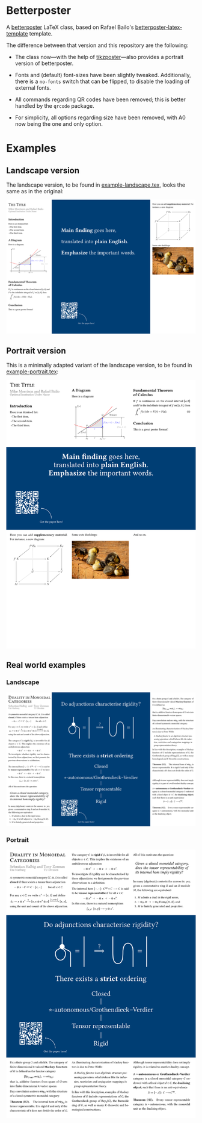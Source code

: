 # Betterposter

A [betterposter][bp] LaTeX class,
based on Rafael Bailo's [betterposter-latex-template][bp-latex] template.

The difference between that version and this repository are the following:

  - The class now—with the help of [tikzposter]—also provides a portrait version of betterposter.

  - Fonts and (default) font-sizes have been slightly tweaked.
    Additionally, there is a `no-fonts` switch that can be flipped,
    to disable the loading of external fonts.

  - All commands regarding QR codes have been removed;
    this is better handled by the `qrcode` package.

  - For simplicity,
    all options regarding size have been removed,
    with A0 now being the one and only option.

# Examples

## Landscape version

The landscape version,
to be found in [example-landscape.tex](./example-landscape.tex),
looks the same as in the original:

<img src="./img/example-landscape.png" width="600px" />

## Portrait version

This is a minimally adapted variant of the landscape version,
to be found in [example-portrait.tex](./example-portrait.tex):

<img src="./img/example-portrait.png" width="600px" />

## Real world examples

### Landscape

<img src="./img/real-landscape.png" width="600px" />

### Portrait

<img src="./img/real-portrait.png" width="600px" />

[bp-latex]: https://github.com/rafaelbailo/betterposter-latex-template
[bp]: https://www.youtube.com/watch?v=1RwJbhkCA58&feature=youtu.be
[tikzposter]: https://www.ctan.org/pkg/tikzposter
